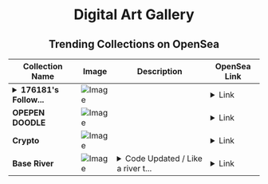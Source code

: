 <div align="center">

# Digital Art Gallery

## Trending Collections on OpenSea

| Collection Name                       | Image                                                                                     | Description                       | OpenSea Link                                                                                          |
|---------------------------------------|-------------------------------------------------------------------------------------------|-----------------------------------|--------------------------------------------------------------------------------------------------------|
| **<details><summary>176181's Follow...</summary>176181's Follower</details>** | ![Image](https://i.seadn.io/s/raw/files/19f9f090920392cc3650cbdf4361755b.png?w=500&auto=format?w=200&auto=format) |  | <details><summary>Link</summary>[176181's Follower](https://opensea.io/collection/176181-s-follower)</details> |
| **OPEPEN DOODLE** | ![Image](https://i.seadn.io/s/raw/files/16c18fcd9cf061bf6dc7bb464db7cac3.png?w=500&auto=format?w=200&auto=format) |  | <details><summary>Link</summary>[OPEPEN DOODLE](https://opensea.io/collection/opepen-doodle-2)</details> |
| **Crypto** | ![Image](https://i.seadn.io/s/raw/files/14a82a3907338fe0e4a31695f2dc38be.jpg?w=500&auto=format?w=200&auto=format) |  | <details><summary>Link</summary>[Crypto](https://opensea.io/collection/crypto-520)</details> |
| **Base River** | ![Image](https://i.seadn.io/s/raw/files/69f8238c427d71b1fab916d5c9e5c202.gif?w=500&auto=format?w=200&auto=format) | <details><summary>Code Updated /  Like a river t...</summary>Code Updated /  Like a river that carries along anyone with any mindset or perspective, like a river that symbolizes life and being alive—Bass means the same to me. For those who are artists, creative, and innovative, and for those seeking to start a business or engage in trade, Bass is like a river, like life itself. This river takes us all towards our destinations, and you can even sit by its side and enjoy the view.</details> | <details><summary>Link</summary>[Base River](https://opensea.io/collection/base-river-1)</details> |

</div>